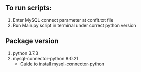 ## To run scripts:
1. Enter MySQL connect parameter at confit.txt file
2. Run Main.py script in terminal under correct python version

## Package version
1. python 3.7.3
2. mysql-connector-python 8.0.21
    * [Guide to install mysql-connector-python](https://dev.mysql.com/doc/connector-python/en/connector-python-installation.html)